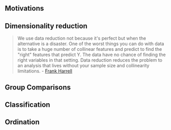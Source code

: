## Motivations


## Dimensionality reduction

> We use data reduction not because it's perfect but when the alternative is a disaster. One of the worst things you can do with data is to take a huge number of collinear features and predict to find the "right" features that predict Y. The data have no chance of finding the right variables in that setting. Data reduction reduces the problem to an analysis that lives without your sample size and collinearity limitations. - [Frank Harrell](https://stats.stackexchange.com/questions/637773/why-does-harrell-argue-for-ignoring-y-during-data-reduction)


## Group Comparisons


## Classification


## Ordination

